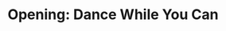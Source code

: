 ---
location: stiege-13
title: 'Opening: Dance While You Can'
start: 2022-06-24 19:00:00
end: 2022-06-24 22:00:00
---